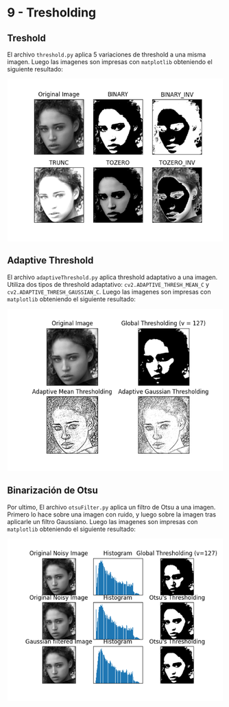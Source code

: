 # 9 - Tresholding

## Treshold

El archivo `threshold.py` aplica 5 variaciones de threshold a una misma imagen. Luego las imagenes son impresas con `matplotlib` obteniendo el siguiente resultado:

![](https://github.com/cjjouanne/OpenCV-Python/blob/main/Ejemplos/09_Thresholding/output1.png)

## Adaptive Threshold

El archivo `adaptiveThreshold.py` aplica threshold adaptativo a una imagen. Utiliza dos tipos de threshold adaptativo: `cv2.ADAPTIVE_THRESH_MEAN_C` 
y `cv2.ADAPTIVE_THRESH_GAUSSIAN_C`. Luego las imagenes son impresas con `matplotlib` obteniendo el siguiente resultado:

![](https://github.com/cjjouanne/OpenCV-Python/blob/main/Ejemplos/09_Thresholding/output2.png)

## Binarización de Otsu

Por ultimo, El archivo `otsuFilter.py` aplica un filtro de Otsu a una imagen. Primero lo hace sobre una imagen con ruido, y luego sobre la imagen tras aplicarle
un filtro Gaussiano. Luego las imagenes son impresas con `matplotlib` obteniendo el siguiente resultado:

![](https://github.com/cjjouanne/OpenCV-Python/blob/main/Ejemplos/09_Thresholding/output3.png)
